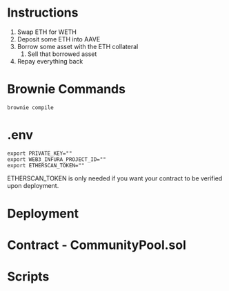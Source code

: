 
# Instructions
1. Swap ETH for WETH
2. Deposit some ETH into AAVE
3. Borrow some asset with the ETH collateral
   1. Sell that borrowed asset
4. Repay everything back


# Brownie Commands 

```
brownie compile
```

# .env

```
export PRIVATE_KEY=""
export WEB3_INFURA_PROJECT_ID=""
export ETHERSCAN_TOKEN=""
```

ETHERSCAN_TOKEN is only needed if you want your contract to be verified upon deployment. 

# Deployment

# Contract - CommunityPool.sol

# Scripts 

